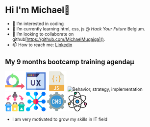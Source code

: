 # Hi I'm Michael👋

- 👀 I’m interested in coding
- 🌱 I’m currently learning html, css, js @ _Hack Your Future_ Belgium.
- 👯 I’m looking to collaborate on github[https://github.com/MichaelMugaiga]().
- 📫 How to reach me: [Linkedin](https://www.linkedin.com/in/michaelmugaiga/)

## My 9 months bootcamp training agendaµ

![Agile Development](/student-bios/images/agile.png)
![UX/UI DESIGN](/student-bios/images/ux.png)
![JavaScript](/student-bios/images/javascript.png)
![Behavior, strategy, implementation](//student-bios/images/implementation.png)
![Separation of Concern](/student-bios/images/separation.png)
![Asychronous Programming](/student-bios/images/asyc.png)
![Headless CMS](/student-bios/images/cms.png)
![Component Based Design /React](/student-bios/images/science.png)

- I am very motivated to grow my skills in IT field
